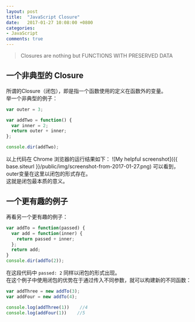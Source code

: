 ```yaml
---
layout: post
title:  "JavaScript Closure"
date:   2017-01-27 10:08:00 +0800
categories:
- JavaScript
comments: true
---
```

> Closures are nothing but FUNCTIONS WITH PRESERVED DATA

## 一个非典型的 Closure

所谓的Closure（闭包），即是指一个函数使用的定义在函数外的变量。   
举一个非典型的例子：

```javascript
var outer = 3;

var addTwo = function() {
  var inner = 2;
  return outer + inner;
};

console.dir(addTwo);
```

以上代码在 Chrome 浏览器的运行结果如下：
![My helpful screenshot]({{ base.siteurl }}/public/img/screenshot-from-2017-01-27.png)
可以看到，outer变量在这里以闭包的形式存在。  
这就是闭包最本质的意义。

## 一个更有趣的例子

再看另一个更有趣的例子：

```javascript
var addTo = function(passed) {
  var add = function(inner) {
    return passed + inner;
  };
  return add;
}
console.dir(addTo(2));
```

在这段代码中 `passed: 2` 同样以闭包的形式出现。   
在这个例子中使用闭包的优势在于通过传入不同参数，就可以构建新的不同函数：

```javascript
var addThree = new addTo(3);
var addFour = new addTo(4);

console.log(addThree(1))    //4
console.log(addFour(1))    //5
```
